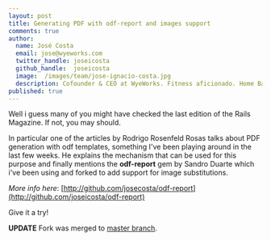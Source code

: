 ```yaml
---
layout: post
title: Generating PDF with odf-report and images support
comments: true
author:
  name: José Costa
  email: jose@wyeworks.com
  twitter_handle: joseicosta
  github_handle:  joseicosta
  image:  /images/team/jose-ignacio-costa.jpg
  description: Cofounder & CEO at WyeWorks. Fitness aficionado. Home Barista wannabe.
published: true
---
```

Well i guess many of you might have checked the last edition of the Rails Magazine. If not, you may should.

In particular one of the articles by Rodrigo Rosenfeld Rosas talks about PDF generation with odf templates, something I've been playing around in the last few weeks.
He explains the mechanism that can be used for this purpose and finally mentions the **odf-report** gem by Sandro Duarte which i've been using and forked to add support for image substitutions.

<!--more-->

*More info here*: [http://github.com/josecosta/odf-report](http://github.com/joseicosta/odf-report)

Give it a try!

**UPDATE**
Fork was merged to [master branch](http://github.com/sandrods/odf-report).
